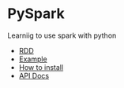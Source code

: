 # PySpark
Learniig to use spark with python
* [RDD](https://www.quora.com/How-do-I-make-clear-the-concept-of-RDD-in-Spark)
* [Example](http://www.kdnuggets.com/2015/11/introduction-spark-python.html)
* [How to install](https://www.datanalytics.com/2014/07/18/en-serio-con-spark-instalacion/)
* [API Docs](http://spark.apache.org/docs/latest/api/python/index.html)
